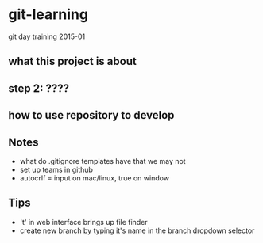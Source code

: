 # git-learning
git day training 2015-01


## what this project is about

## step 2: ????

## how to use repository to develop

## Notes
* what do .gitignore templates have that we may not
* set up teams in github
* autocrlf = input on mac/linux, true on window

## Tips
* 't' in web interface brings up file finder
* create new branch by typing it's name in the branch dropdown selector
